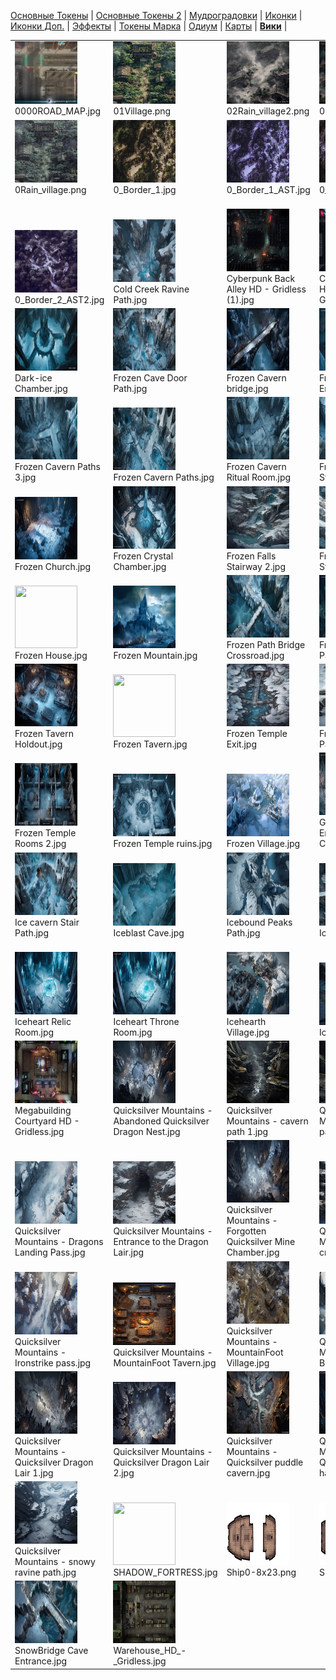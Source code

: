 [Основные Токены](https://github.com/CatacombNoop/ktms-tokens/blob/main/images_main/README.md) |
[Основные Токены 2](https://github.com/CatacombNoop/ktms-tokens/blob/main/images_main2/README.md) |
[Мудроградовки](https://github.com/CatacombNoop/ktms-tokens/blob/main/images_mudrog/README.md) |
[Иконки](https://github.com/CatacombNoop/ktms-tokens/blob/main/images_icons/README.md) |
[Иконки Доп.](https://github.com/CatacombNoop/ktms-tokens/blob/main/images_icons2/README.md) |
[Эффекты](https://github.com/CatacombNoop/ktms-tokens/blob/main/images_sfx/README.md) |
[Токены Марка](https://github.com/CatacombNoop/ktms-tokens/blob/main/images_mark/README.md) |
[Одиум](https://github.com/CatacombNoop/ktms-tokens/blob/main/images_odium/README.md) |
[Карты](https://github.com/CatacombNoop/ktms-tokens/blob/main/images_maps/README.md) |
[**Вики**](https://github.com/CatacombNoop/ktms-tokens/wiki) |
<table><tr>
<tr>
<td valign="bottom">
<img src="./0000ROAD_MAP.jpg" width="100" height="100"><br>
0000ROAD_MAP.jpg
</td>

<td valign="bottom">
<img src="./01Village.png" width="100" height="100"><br>
01Village.png
</td>

<td valign="bottom">
<img src="./02Rain_village2.png" width="100" height="100"><br>
02Rain_village2.png
</td>

<td valign="bottom">
<img src="./03Village2.png" width="100" height="100"><br>
03Village2.png
</td>

<td valign="bottom">
<img src="./0Jungle_0.png" width="100" height="100"><br>
0Jungle_0.png
</td>

<td valign="bottom">
<img src="./0Jungle_1.png" width="100" height="100"><br>
0Jungle_1.png
</td>

</tr>
<tr>
<td valign="bottom">
<img src="./0Rain_village.png" width="100" height="100"><br>
0Rain_village.png
</td>

<td valign="bottom">
<img src="./0_Border_1.jpg" width="100" height="100"><br>
0_Border_1.jpg
</td>

<td valign="bottom">
<img src="./0_Border_1_AST.jpg" width="100" height="100"><br>
0_Border_1_AST.jpg
</td>

<td valign="bottom">
<img src="./0_Border_1_AST2.jpg" width="100" height="100"><br>
0_Border_1_AST2.jpg
</td>

<td valign="bottom">
<img src="./0_Border_2.jpg" width="100" height="100"><br>
0_Border_2.jpg
</td>

<td valign="bottom">
<img src="./0_Border_2_AST.jpg" width="100" height="100"><br>
0_Border_2_AST.jpg
</td>

</tr>
<tr>
<td valign="bottom">
<img src="./0_Border_2_AST2.jpg" width="100" height="100"><br>
0_Border_2_AST2.jpg
</td>

<td valign="bottom">
<img src="./Cold Creek Ravine Path.jpg" width="100" height="100"><br>
Cold Creek Ravine Path.jpg
</td>

<td valign="bottom">
<img src="./Cyberpunk Back Alley HD - Gridless (1).jpg" width="100" height="100"><br>
Cyberpunk Back Alley HD - Gridless (1).jpg
</td>

<td valign="bottom">
<img src="./Cyberpunk Balconies HD [cars] - GRIDDED.jpg" width="100" height="100"><br>
Cyberpunk Balconies HD [cars] - GRIDDED.jpg
</td>

<td valign="bottom">
<img src="./Cyberpunk Balconies HD [no cars] - GRIDDED.jpg" width="100" height="100"><br>
Cyberpunk Balconies HD [no cars] - GRIDDED.jpg
</td>

<td valign="bottom">
<img src="./Cyberpunk City Block 3900x2184px - Gridless.jpg" width="100" height="100"><br>
Cyberpunk City Block 3900x2184px - Gridless.jpg
</td>

</tr>
<tr>
<td valign="bottom">
<img src="./Dark-ice Chamber.jpg" width="100" height="100"><br>
Dark-ice Chamber.jpg
</td>

<td valign="bottom">
<img src="./Frozen Cave Door Path.jpg" width="100" height="100"><br>
Frozen Cave Door Path.jpg
</td>

<td valign="bottom">
<img src="./Frozen Cavern bridge.jpg" width="100" height="100"><br>
Frozen Cavern bridge.jpg
</td>

<td valign="bottom">
<img src="./Frozen Cavern Dead End.jpg" width="100" height="100"><br>
Frozen Cavern Dead End.jpg
</td>

<td valign="bottom">
<img src="./Frozen Cavern Entrance.jpg" width="100" height="100"><br>
Frozen Cavern Entrance.jpg
</td>

<td valign="bottom">
<img src="./Frozen Cavern Paths 2.jpg" width="100" height="100"><br>
Frozen Cavern Paths 2.jpg
</td>

</tr>
<tr>
<td valign="bottom">
<img src="./Frozen Cavern Paths 3.jpg" width="100" height="100"><br>
Frozen Cavern Paths 3.jpg
</td>

<td valign="bottom">
<img src="./Frozen Cavern Paths.jpg" width="100" height="100"><br>
Frozen Cavern Paths.jpg
</td>

<td valign="bottom">
<img src="./Frozen Cavern Ritual Room.jpg" width="100" height="100"><br>
Frozen Cavern Ritual Room.jpg
</td>

<td valign="bottom">
<img src="./Frozen Cavern Stairway.jpg" width="100" height="100"><br>
Frozen Cavern Stairway.jpg
</td>

<td valign="bottom">
<img src="./Frozen Cavern Stone Bridge.jpg" width="100" height="100"><br>
Frozen Cavern Stone Bridge.jpg
</td>

<td valign="bottom">
<img src="./Frozen Cavern Walkway.jpg" width="100" height="100"><br>
Frozen Cavern Walkway.jpg
</td>

</tr>
<tr>
<td valign="bottom">
<img src="./Frozen Church.jpg" width="100" height="100"><br>
Frozen Church.jpg
</td>

<td valign="bottom">
<img src="./Frozen Crystal Chamber.jpg" width="100" height="100"><br>
Frozen Crystal Chamber.jpg
</td>

<td valign="bottom">
<img src="./Frozen Falls Stairway 2.jpg" width="100" height="100"><br>
Frozen Falls Stairway 2.jpg
</td>

<td valign="bottom">
<img src="./Frozen Falls Stairway.jpg" width="100" height="100"><br>
Frozen Falls Stairway.jpg
</td>

<td valign="bottom">
<img src="./Frozen Forest.jpg" width="100" height="100"><br>
Frozen Forest.jpg
</td>

<td valign="bottom">
<img src="./Frozen House 2.jpg" width="100" height="100"><br>
Frozen House 2.jpg
</td>

</tr>
<tr>
<td valign="bottom">
<img src="./Frozen House.jpg" width="100" height="100"><br>
Frozen House.jpg
</td>

<td valign="bottom">
<img src="./Frozen Mountain.jpg" width="100" height="100"><br>
Frozen Mountain.jpg
</td>

<td valign="bottom">
<img src="./Frozen Path Bridge Crossroad.jpg" width="100" height="100"><br>
Frozen Path Bridge Crossroad.jpg
</td>

<td valign="bottom">
<img src="./Frozen Ravine Path.jpg" width="100" height="100"><br>
Frozen Ravine Path.jpg
</td>

<td valign="bottom">
<img src="./Frozen Ravine Road.jpg" width="100" height="100"><br>
Frozen Ravine Road.jpg
</td>

<td valign="bottom">
<img src="./Frozen Relic Room.jpg" width="100" height="100"><br>
Frozen Relic Room.jpg
</td>

</tr>
<tr>
<td valign="bottom">
<img src="./Frozen Tavern Holdout.jpg" width="100" height="100"><br>
Frozen Tavern Holdout.jpg
</td>

<td valign="bottom">
<img src="./Frozen Tavern.jpg" width="100" height="100"><br>
Frozen Tavern.jpg
</td>

<td valign="bottom">
<img src="./Frozen Temple Exit.jpg" width="100" height="100"><br>
Frozen Temple Exit.jpg
</td>

<td valign="bottom">
<img src="./Frozen Temple Pathway 2.jpg" width="100" height="100"><br>
Frozen Temple Pathway 2.jpg
</td>

<td valign="bottom">
<img src="./Frozen Temple Pathway.jpg" width="100" height="100"><br>
Frozen Temple Pathway.jpg
</td>

<td valign="bottom">
<img src="./Frozen Temple Rooms 1.jpg" width="100" height="100"><br>
Frozen Temple Rooms 1.jpg
</td>

</tr>
<tr>
<td valign="bottom">
<img src="./Frozen Temple Rooms 2.jpg" width="100" height="100"><br>
Frozen Temple Rooms 2.jpg
</td>

<td valign="bottom">
<img src="./Frozen Temple ruins.jpg" width="100" height="100"><br>
Frozen Temple ruins.jpg
</td>

<td valign="bottom">
<img src="./Frozen Village.jpg" width="100" height="100"><br>
Frozen Village.jpg
</td>

<td valign="bottom">
<img src="./Glacial Cavern Entrance Chamber.jpg" width="100" height="100"><br>
Glacial Cavern Entrance Chamber.jpg
</td>

<td valign="bottom">
<img src="./GL_GrandCathedral_Original_Day22.jpg" width="100" height="100"><br>
GL_GrandCathedral_Original_Day22.jpg
</td>

<td valign="bottom">
<img src="./Ice Canyon Shrine.jpg" width="100" height="100"><br>
Ice Canyon Shrine.jpg
</td>

</tr>
<tr>
<td valign="bottom">
<img src="./Ice cavern Stair Path.jpg" width="100" height="100"><br>
Ice cavern Stair Path.jpg
</td>

<td valign="bottom">
<img src="./Iceblast Cave.jpg" width="100" height="100"><br>
Iceblast Cave.jpg
</td>

<td valign="bottom">
<img src="./Icebound Peaks Path.jpg" width="100" height="100"><br>
Icebound Peaks Path.jpg
</td>

<td valign="bottom">
<img src="./Icegate 2.jpg" width="100" height="100"><br>
Icegate 2.jpg
</td>

<td valign="bottom">
<img src="./Icegate.jpg" width="100" height="100"><br>
Icegate.jpg
</td>

<td valign="bottom">
<img src="./Iceheart Chamber.jpg" width="100" height="100"><br>
Iceheart Chamber.jpg
</td>

</tr>
<tr>
<td valign="bottom">
<img src="./Iceheart Relic Room.jpg" width="100" height="100"><br>
Iceheart Relic Room.jpg
</td>

<td valign="bottom">
<img src="./Iceheart Throne Room.jpg" width="100" height="100"><br>
Iceheart Throne Room.jpg
</td>

<td valign="bottom">
<img src="./Icehearth Village.jpg" width="100" height="100"><br>
Icehearth Village.jpg
</td>

<td valign="bottom">
<img src="./Icelord's Lair.jpg" width="100" height="100"><br>
Icelord's Lair.jpg
</td>

<td valign="bottom">
<img src="./lpfk030cg1da1.jpg" width="100" height="100"><br>
lpfk030cg1da1.jpg
</td>

<td valign="bottom">
<img src="./Megabuilding Apartments HD - GRIDDED.jpg" width="100" height="100"><br>
Megabuilding Apartments HD - GRIDDED.jpg
</td>

</tr>
<tr>
<td valign="bottom">
<img src="./Megabuilding Courtyard HD - Gridless.jpg" width="100" height="100"><br>
Megabuilding Courtyard HD - Gridless.jpg
</td>

<td valign="bottom">
<img src="./Quicksilver Mountains - Abandoned Quicksilver Dragon Nest.jpg" width="100" height="100"><br>
Quicksilver Mountains - Abandoned Quicksilver Dragon Nest.jpg
</td>

<td valign="bottom">
<img src="./Quicksilver Mountains - cavern path 1.jpg" width="100" height="100"><br>
Quicksilver Mountains - cavern path 1.jpg
</td>

<td valign="bottom">
<img src="./Quicksilver Mountains - cavern path 2.jpg" width="100" height="100"><br>
Quicksilver Mountains - cavern path 2.jpg
</td>

<td valign="bottom">
<img src="./Quicksilver Mountains - cavern path 3.jpg" width="100" height="100"><br>
Quicksilver Mountains - cavern path 3.jpg
</td>

<td valign="bottom">
<img src="./Quicksilver Mountains - Cold Canyon Trail.jpg" width="100" height="100"><br>
Quicksilver Mountains - Cold Canyon Trail.jpg
</td>

</tr>
<tr>
<td valign="bottom">
<img src="./Quicksilver Mountains - Dragons Landing Pass.jpg" width="100" height="100"><br>
Quicksilver Mountains - Dragons Landing Pass.jpg
</td>

<td valign="bottom">
<img src="./Quicksilver Mountains - Entrance to the Dragon Lair.jpg" width="100" height="100"><br>
Quicksilver Mountains - Entrance to the Dragon Lair.jpg
</td>

<td valign="bottom">
<img src="./Quicksilver Mountains - Forgotten Quicksilver Mine Chamber.jpg" width="100" height="100"><br>
Quicksilver Mountains - Forgotten Quicksilver Mine Chamber.jpg
</td>

<td valign="bottom">
<img src="./Quicksilver Mountains - Frozen creek path.jpg" width="100" height="100"><br>
Quicksilver Mountains - Frozen creek path.jpg
</td>

<td valign="bottom">
<img src="./Quicksilver Mountains - Frozen River Pass.jpg" width="100" height="100"><br>
Quicksilver Mountains - Frozen River Pass.jpg
</td>

<td valign="bottom">
<img src="./Quicksilver Mountains - Glacial Pass.jpg" width="100" height="100"><br>
Quicksilver Mountains - Glacial Pass.jpg
</td>

</tr>
<tr>
<td valign="bottom">
<img src="./Quicksilver Mountains - Ironstrike pass.jpg" width="100" height="100"><br>
Quicksilver Mountains - Ironstrike pass.jpg
</td>

<td valign="bottom">
<img src="./Quicksilver Mountains - MountainFoot Tavern.jpg" width="100" height="100"><br>
Quicksilver Mountains - MountainFoot Tavern.jpg
</td>

<td valign="bottom">
<img src="./Quicksilver Mountains - MountainFoot Village.jpg" width="100" height="100"><br>
Quicksilver Mountains - MountainFoot Village.jpg
</td>

<td valign="bottom">
<img src="./Quicksilver Mountains - Old Bridge Crossing.jpg" width="100" height="100"><br>
Quicksilver Mountains - Old Bridge Crossing.jpg
</td>

<td valign="bottom">
<img src="./Quicksilver Mountains - Old Cavern City ruins 1.jpg" width="100" height="100"><br>
Quicksilver Mountains - Old Cavern City ruins 1.jpg
</td>

<td valign="bottom">
<img src="./Quicksilver Mountains - Old Cavern City ruins 2.jpg" width="100" height="100"><br>
Quicksilver Mountains - Old Cavern City ruins 2.jpg
</td>

</tr>
<tr>
<td valign="bottom">
<img src="./Quicksilver Mountains - Quicksilver Dragon Lair 1.jpg" width="100" height="100"><br>
Quicksilver Mountains - Quicksilver Dragon Lair 1.jpg
</td>

<td valign="bottom">
<img src="./Quicksilver Mountains - Quicksilver Dragon Lair 2.jpg" width="100" height="100"><br>
Quicksilver Mountains - Quicksilver Dragon Lair 2.jpg
</td>

<td valign="bottom">
<img src="./Quicksilver Mountains - Quicksilver puddle cavern.jpg" width="100" height="100"><br>
Quicksilver Mountains - Quicksilver puddle cavern.jpg
</td>

<td valign="bottom">
<img src="./Quicksilver Mountains - Quicksilver puddles hall.jpg" width="100" height="100"><br>
Quicksilver Mountains - Quicksilver puddles hall.jpg
</td>

<td valign="bottom">
<img src="./Quicksilver Mountains - ravine path.jpg" width="100" height="100"><br>
Quicksilver Mountains - ravine path.jpg
</td>

<td valign="bottom">
<img src="./Quicksilver Mountains - Silverspire pass.jpg" width="100" height="100"><br>
Quicksilver Mountains - Silverspire pass.jpg
</td>

</tr>
<tr>
<td valign="bottom">
<img src="./Quicksilver Mountains - snowy ravine path.jpg" width="100" height="100"><br>
Quicksilver Mountains - snowy ravine path.jpg
</td>

<td valign="bottom">
<img src="./SHADOW_FORTRESS.jpg" width="100" height="100"><br>
SHADOW_FORTRESS.jpg
</td>

<td valign="bottom">
<img src="./Ship0-8x23.png" width="100" height="100"><br>
Ship0-8x23.png
</td>

<td valign="bottom">
<img src="./Ship1-8x23.png" width="100" height="100"><br>
Ship1-8x23.png
</td>

<td valign="bottom">
<img src="./Ship2-8x23.png" width="100" height="100"><br>
Ship2-8x23.png
</td>

<td valign="bottom">
<img src="./SnowBridge Archway.jpg" width="100" height="100"><br>
SnowBridge Archway.jpg
</td>

</tr>
<tr>
<td valign="bottom">
<img src="./SnowBridge Cave Entrance.jpg" width="100" height="100"><br>
SnowBridge Cave Entrance.jpg
</td>

<td valign="bottom">
<img src="./Warehouse_HD_-_Gridless.jpg" width="100" height="100"><br>
Warehouse_HD_-_Gridless.jpg
</td>

</tr></table>